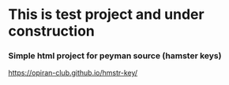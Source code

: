 # This is test project and under construction


### Simple html project for peyman source (hamster keys)

https://opiran-club.github.io/hmstr-key/






